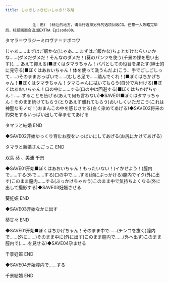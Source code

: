 ```yaml
---
title: しゅきしゅきだいしゅき!!攻略
---
```


                注：用(　)标注的地方，请自行选择另外的选项回收CG。任意一人攻略完毕后，标题画面会追加EXTRA Episode00。

タマラ＝ウラジーミロヴナ＝ナボコワ

じゃあ……まずはご飯かな(じゃあ……まずはご飯かな)ちょとだけならいいかな……(ダメだダメだ！そんなのダメだ！)葵のパンツを使う(千景の裸を思い出す)(……あえて抑える)■ぼくはタマラちゃん！パパとしての役目を果たす(紳士的に見守る)■ぼくはあおいちゃん！体を使って洗うんだよ(こう、手でごしごしって……)そのままおっぱいで……(むしろ足で……踏んでくれ！)■ぼくはちかげちゃん！■ぼくはタマラちゃん！タマちゃんに拭いてもらう(自分で片付ける)■ぼくはあおいちゃん！口の中に……する(口の中は回避する)■ぼくはちかげちゃん！……することを告げる(あえて何も言わない)◆SAVE01■ぼくはタマラちゃん！そのまま続けてもらう(とりあえず離れてもらう)おいしくいただこう(これは神聖なモノだ！)おまんこの中を感じさせる(白く染めてあげる)◆SAVE02将来の約束をするいっぱい出して孕ませてあげる

タマラと結婚 END

◆SAVE02开始ゆっくり育むお腹をいっぱいにしてあげる(お尻にかけてあげる)

タマラと新婚さんごっこ END

双葉 葵 、美浦 千景

◆SAVE01开始■ぼくはあおいちゃん！もったいない！(イかせよう！)膣内で……する(外で……する)口の中で……する(顔にぶっかける)膣内でイク(外に出す)このまま膣内……する(ぶっかけちゃおう)このまま中で気持ちよくなる(外に出して撮影する)◆SAVE03妊娠させる

葵妊娠 END

◆SAVE03开始なかに出す

葵甘々 END

◆SAVE01开始■ぼくはちかげちゃん！そのまま中で……(チンコを抜く)膣内で……(外に……)そのまま中に(外に出す)このまま膣内で……(外へ出す)このまま膣内で(……を見せる)◆SAVE04孕ませる

千景妊娠 END

◆SAVE04开始膣内で……する

千景結婚 END
              
